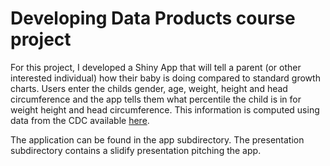 # Developing Data Products course project

For this project, I developed a Shiny App that will tell a parent (or other interested individual) how their baby is doing compared to standard growth charts.  Users enter the childs gender, age, weight, height and head circumference and the app tells them what percentile the child is in for weight height and head circumference.  This information is computed using data from the CDC available [here](http://www.cdc.gov/growthcharts/percentile_data_files.htm).

The application can be found in the app subdirectory.  The presentation subdirectory contains a slidify presentation pitching the app.